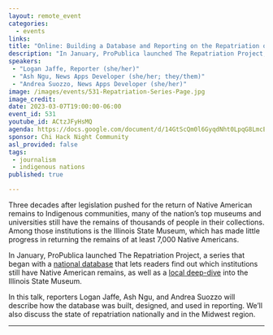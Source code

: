 ```yaml
---
layout: remote_event
categories:
  - events
links: 
title: "Online: Building a Database and Reporting on the Repatriation of Native American Remains"
description: "In January, ProPublica launched The Repatriation Project, a series that began with a national database that lets readers find out which institutions still have Native American remains, as well as a local deep-dive into the Illinois State Museum. In this talk, reporters Logan Jaffe, Ash Ngu, and Andrea Suozzo will describe how the database was built, designed, and used in reporting. We’ll also discuss the state of repatriation nationally and in the Midwest region."
speakers:
 - "Logan Jaffe, Reporter (she/her)"
 - "Ash Ngu, News Apps Developer (she/her; they/them)"
 - "Andrea Suozzo, News Apps Developer (she/her)"
image: /images/events/531-Repatriation-Series-Page.jpg
image_credit:
date: 2023-03-07T19:00:00-06:00
event_id: 531
youtube_id: ACtzJFyHsMQ
agenda: https://docs.google.com/document/d/14GtScQm0l6GyqdNht0LpqG8LmcEF7i3COjNJ06PaTj8/edit#
sponsor: Chi Hack Night Community
asl_provided: false
tags: 
 - journalism
 - indigenous nations
published: true

---
```


Three decades after legislation pushed for the return of Native American remains to Indigenous communities, many of the nation’s top museums and universities still have the remains of thousands of people in their collections. Among those institutions is the Illinois State Museum, which has made little progress in returning the remains of at least 7,000 Native Americans.

In January, ProPublica launched The Repatriation Project, a series that began with a [national database](https://projects.propublica.org/repatriation-nagpra-database/) that lets readers find out which institutions still have Native American remains, as well as a [local deep-dive](https://www.propublica.org/article/repatriation-nagpra-museums-dickson-mounds-museum) into the Illinois State Museum.

In this talk, reporters Logan Jaffe, Ash Ngu, and Andrea Suozzo will describe how the database was built, designed, and used in reporting. We’ll also discuss the state of repatriation nationally and in the Midwest region.

---
